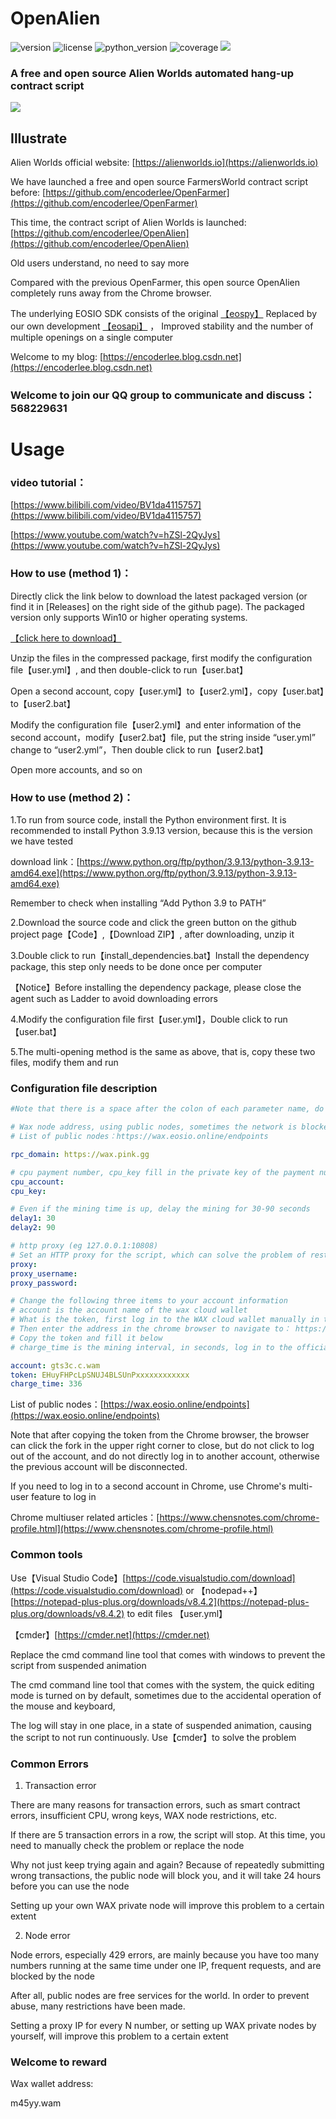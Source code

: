 # OpenAlien
![version](https://img.shields.io/badge/version-1.0.2-blue)
![license](https://img.shields.io/badge/license-MIT-brightgreen)
![python_version](https://img.shields.io/badge/python-%3E%3D%203.6-brightgreen)
![coverage](https://img.shields.io/badge/coverage-100%25-brightgreen)
[![](https://img.shields.io/badge/blog-@encoderlee-red)](https://encoderlee.blog.csdn.net)
### A free and open source Alien Worlds automated hang-up contract script
![](https://raw.githubusercontent.com/encoderlee/OpenAlien/main/doc/demo1.png)
## Illustrate
Alien Worlds official website: [https://alienworlds.io](https://alienworlds.io)

We have launched a free and open source FarmersWorld contract script before:
[https://github.com/encoderlee/OpenFarmer](https://github.com/encoderlee/OpenFarmer)

This time, the contract script of Alien Worlds is launched:
[https://github.com/encoderlee/OpenAlien](https://github.com/encoderlee/OpenAlien)

Old users understand, no need to say more

Compared with the previous OpenFarmer, this open source OpenAlien completely runs away from the Chrome browser.

The underlying EOSIO SDK consists of the original [【eospy】](https://github.com/eosnewyork/eospy) Replaced by our own development [【eosapi】](https://github.com/encoderlee/eosapi) ，
Improved stability and the number of multiple openings on a single computer

Welcome to my blog: [https://encoderlee.blog.csdn.net](https://encoderlee.blog.csdn.net)

### Welcome to join our QQ group to communicate and discuss：568229631

# Usage

### video tutorial：

[https://www.bilibili.com/video/BV1da4115757](https://www.bilibili.com/video/BV1da4115757)

[https://www.youtube.com/watch?v=hZSl-2QyJys](https://www.youtube.com/watch?v=hZSl-2QyJys)

### How to use (method 1)：

Directly click the link below to download the latest packaged version (or find it in [Releases] on the right side of the github page). The packaged version only supports Win10 or higher operating systems.

[【click here to download】](https://github.com/encoderlee/OpenAlien/releases/download/1.0.2/OpenAlien_1.0.2.zip)

Unzip the files in the compressed package, first modify the configuration file【user.yml】, and then double-click to run【user.bat】

Open a second account, copy【user.yml】to【user2.yml】，copy【user.bat】to【user2.bat】

Modify the configuration file【user2.yml】and enter information of the second account，modify【user2.bat】file, put the string inside “user.yml” change to “user2.yml”，Then double click to run【user2.bat】

Open more accounts, and so on

### How to use (method 2)：

1.To run from source code, install the Python environment first. It is recommended to install Python 3.9.13 version, because this is the version we have tested

download link：[https://www.python.org/ftp/python/3.9.13/python-3.9.13-amd64.exe](https://www.python.org/ftp/python/3.9.13/python-3.9.13-amd64.exe)

Remember to check when installing “Add Python 3.9 to PATH”

2.Download the source code and click the green button on the github project page【Code】,【Download ZIP】, after downloading, unzip it

3.Double click to run【install_dependencies.bat】Install the dependency package, this step only needs to be done once per computer

【Notice】Before installing the dependency package, please close the agent such as Ladder to avoid downloading errors

4.Modify the configuration file first【user.yml】，Double click to run【user.bat】

5.The multi-opening method is the same as above, that is, copy these two files, modify them and run

### Configuration file description

```yaml
#Note that there is a space after the colon of each parameter name, do not lose the space when modifying the parameters

# Wax node address, using public nodes, sometimes the network is blocked, or access is restricted too frequently, 429 errors occur, you can change nodes, or build private nodes
# List of public nodes：https://wax.eosio.online/endpoints

rpc_domain: https://wax.pink.gg

# cpu payment number, cpu_key fill in the private key of the payment number, leave it blank if no payment is required
cpu_account:
cpu_key:

# Even if the mining time is up, delay the mining for 30-90 seconds
delay1: 30
delay2: 90

# http proxy (eg 127.0.0.1:10808)
# Set an HTTP proxy for the script, which can solve the problem of restricted access to public nodes to a certain extent, leave it blank if it is not needed
proxy:
proxy_username:
proxy_password:

# Change the following three items to your account information
# account is the account name of the wax cloud wallet
# What is the token, first log in to the WAX cloud wallet manually in the chrome browser  https://wallet.wax.io/dashboard
# Then enter the address in the chrome browser to navigate to： https://all-access.wax.io/api/session
# Copy the token and fill it below
# charge_time is the mining interval, in seconds, log in to the official website of alienworlds, open the tool page, you can see it, fill in according to the actual situation

account: gts3c.c.wam
token: EHuyFHPcLpSNUJ4BLSUnPxxxxxxxxxxxx
charge_time: 336

```





List of public nodes：[https://wax.eosio.online/endpoints](https://wax.eosio.online/endpoints)

Note that after copying the token from the Chrome browser, the browser can click the fork in the upper right corner to close, but do not click to log out of the account, and do not directly log in to another account, otherwise the previous account will be disconnected.

If you need to log in to a second account in Chrome, use Chrome's multi-user feature to log in

Chrome multiuser related articles：[https://www.chensnotes.com/chrome-profile.html](https://www.chensnotes.com/chrome-profile.html)

### Common tools

Use【Visual Studio Code】[https://code.visualstudio.com/download](https://code.visualstudio.com/download) or 【nodepad++】[https://notepad-plus-plus.org/downloads/v8.4.2](https://notepad-plus-plus.org/downloads/v8.4.2) to edit files
【user.yml】

【cmder】[https://cmder.net](https://cmder.net)

Replace the cmd command line tool that comes with windows to prevent the script from suspended animation

The cmd command line tool that comes with the system, the quick editing mode is turned on by default, sometimes due to the accidental operation of the mouse and keyboard,

The log will stay in one place, in a state of suspended animation, causing the script to not run continuously. Use【cmder】to solve the problem


### Common Errors
1. Transaction error

There are many reasons for transaction errors, such as smart contract errors, insufficient CPU, wrong keys, WAX node restrictions, etc.

If there are 5 transaction errors in a row, the script will stop. At this time, you need to manually check the problem or replace the node

Why not just keep trying again and again? Because of repeatedly submitting wrong transactions, the public node will block you, and it will take 24 hours before you can use the node

Setting up your own WAX private node will improve this problem to a certain extent

2. Node error

Node errors, especially 429 errors, are mainly because you have too many numbers running at the same time under one IP, frequent requests, and are blocked by the node

After all, public nodes are free services for the world. In order to prevent abuse, many restrictions have been made.

Setting a proxy IP for every N number, or setting up WAX private nodes by yourself, will improve this problem to a certain extent

### Welcome to reward

Wax wallet address:

m45yy.wam
